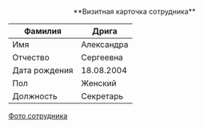 <p align=center>**Визитная карточка сотрудника**</p>

|Фамилия|Дрига|
|-------|-----|
|Имя|Александра|
|Отчество|Сергеевна|
|Дата рождения|18.08.2004|
|Пол|Женский|
|Должность|Секретарь|

[Фото сотрудника](https://i.pinimg.com/736x/e8/8f/30/e88f3028afe762960b7a2c11837b34d1.jpg)
